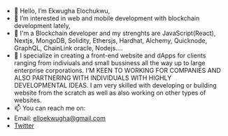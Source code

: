 - 👋 Hello, I’m Ekwugha Elochukwu,
- 👀 I’m interested in web and mobile development with blockchain development lately,
- 🌱 I'm a Blockchain developer and my strenghts are JavaScript(React), Nextjs, MongoDB, Solidity, Ethersjs, Hardhat, Alchemy, Quicknode, GraphQL, ChainLink oracle,  Nodejs....
- 💞️ I specialize in creating a front-end website and dApps for clients ranging from indiviuals and small bussiness all the way up to large enterprise corporations. I'M KEEN TO WORKING FOR COMPANIES AND ALSO PARTNERING WITH INDIVIDUALS WITH HIGHLY DEVELOPMENTAL IDEAS. I am very skilled with developing or building website from the scratch as well as also working on other types of websites.
- 📫 You can reach me on:
- Email: elloekwugha@gmail.com
- [Twitter](https://twitter.com/darealElo_)

<!---
Ekwugha/Ekwugha is a ✨ special ✨ repository because its `README.md` (this file) appears on your GitHub profile.
You can click the Preview link to take a look at your changes.
--->
